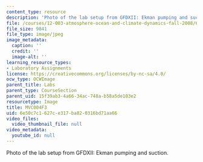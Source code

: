 ```yaml
---
content_type: resource
description: 'Photo of the lab setup from GFDXII: Ekman pumping and suction.'
file: /courses/12-003-atmosphere-ocean-and-climate-dynamics-fall-2008/6e50c7c1627ce317ba820316bd71aa66_MVC004F3.jpg
file_size: 9841
file_type: image/jpeg
image_metadata:
  caption: ''
  credit: ''
  image-alt: ''
learning_resource_types:
- Laboratory Assignments
license: https://creativecommons.org/licenses/by-nc-sa/4.0/
ocw_type: OCWImage
parent_title: Labs
parent_type: CourseSection
parent_uid: 15f39ab3-4a66-34ac-748a-b58a5de103e2
resourcetype: Image
title: MVC004F3
uid: 6e50c7c1-627c-e317-ba82-0316bd71aa66
video_files:
  video_thumbnail_file: null
video_metadata:
  youtube_id: null
---
```

Photo of the lab setup from GFDXII: Ekman pumping and suction.